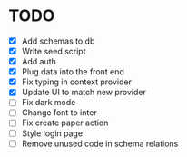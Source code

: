 # TODO

- [x] Add schemas to db
- [x] Write seed script
- [x] Add auth
- [x] Plug data into the front end
- [x] Fix typing in context provider
- [x] Update UI to match new provider
- [ ] Fix dark mode
- [ ] Change font to inter
- [ ] Fix create paper action
- [ ] Style login page
- [ ] Remove unused code in schema relations
